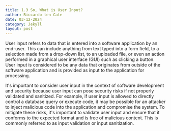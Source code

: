 ```yaml
---
title: 1.3 So, What is User Input?
author: Riccardo ten Cate
date: 03-12-2024
category: Jekyll
layout: post
---
```


User input refers to data that is entered into a software application by an end-user. This can include anything from text typed into a form field, to a selection made from a drop-down list, to an uploaded file, or even an action performed in a graphical user interface (GUI) such as clicking a button. User input is considered to be any data that originates from outside of the software application and is provided as input to the application for processing.

It's important to consider user input in the context of software development and security because user input can pose security risks if not properly validated and sanitized. For example, if user input is allowed to directly control a database query or execute code, it may be possible for an attacker to inject malicious code into the application and compromise the system. To mitigate these risks, it's important to validate user input and ensure that it conforms to the expected format and is free of malicious content. This is commonly referred to as input validation or input sanitization.